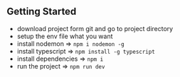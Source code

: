 ## Getting Started
- download project form git and go to project directory
- setup the env file what you want
- install nodemon => `npm i nodemon -g`
- install typescript => `npm install -g typescript`
- install dependencies => `npm i`
- run the project => `npm run dev`
